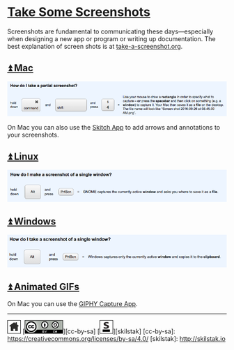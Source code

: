 # [Take Some Screenshots](#table-of-contents)

Screenshots are fundamental to communicating these days—especially
when designing a new app or program or writing up documentation.
The best explanation of screen shots is at
[take-a-screenshot.org](http://www.take-a-screenshot.org).

## [⏫ Mac](#)

![](/assets/screenshot-mac.png)

On Mac you can also use the [Skitch App](https://evernote.com/skitch/)
to add arrows and annotations to your screenshots.

## [⏫ Linux](#)

![](/assets/screenshot-linux.png)

## [⏫ Windows](#)

![](/assets/screenshot-win.png)

## [⏫ Animated GIFs](#)

On Mac you can use the [GIPHY Capture
App](https://itunes.apple.com/us/app/giphy-capture.-the-gif-maker/id668208984?mt=12).

---
[![home](/assets/home-bw.png)](/README.md)
[![cc-by-sa](/assets/cc-by-sa.png)][cc-by-sa]
[![skilstak](/assets/skilstak-logo-bw.png)][skilstak]
[cc-by-sa]: https://creativecommons.org/licenses/by-sa/4.0/
[skilstak]: http://skilstak.io

